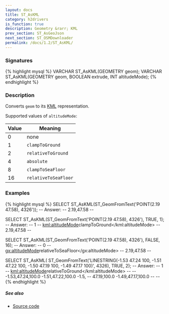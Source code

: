 ```yaml
---
layout: docs
title: ST_AsKML
category: h2drivers
is_function: true
description: Geometry &rarr; KML
prev_section: ST_AsGeoJson
next_section: ST_OSMDownloader
permalink: /docs/1.2/ST_AsKML/
---
```


### Signatures

{% highlight mysql %}
VARCHAR ST_AsKML(GEOMETRY geom);
VARCHAR ST_AsKML(GEOMETRY geom, BOOLEAN extrude, INT altitudeMode);
{% endhighlight %}

### Description

Converts `geom` to its [KML][wiki] representation.

Supported values of `altitudeMode`:

| Value | Meaning              |
|-------|----------------------|
| 0     | none                 |
| 1     | `clampToGround`      |
| 2     | `relativeToGround`   |
| 4     | `absolute`           |
| 8     | `clampToSeaFloor`    |
| 16    | `relativeToSeaFloor` |

### Examples

{% highlight mysql %}
SELECT ST_AsKML(ST_GeomFromText('POINT(2.19 47.58), 4326'));
-- Answer: <Point>
--             <coordinates>2.19,47.58</coordinates>
--         </Point>

SELECT ST_AsKML(ST_GeomFromText('POINT(2.19 47.58), 4326'),
                TRUE, 1);
-- Answer: <Point>
--             <extrude>1</extrude>
--             <kml:altitudeMode>clampToGround</kml:altitudeMode>
--             <coordinates>2.19,47.58</coordinates>
--          </Point>

SELECT ST_AsKML(ST_GeomFromText('POINT(2.19 47.58), 4326'),
                FALSE, 16);
-- Answer: <Point>
--             <extrude>0</extrude>
--             <gx:altitudeMode>relativeToSeaFloor</gx:altitudeMode>
--             <coordinates>2.19,47.58</coordinates>
--         </Point>

SELECT ST_AsKML(
    ST_GeomFromText('LINESTRING(-1.53 47.24 100, -1.51 47.22 100,
                                -1.50 47.19 100, -1.49 47.17 100)',
                    4326),
    TRUE, 2);
-- Answer: <LineString>
--             <extrude>1</extrude>
--             <kml:altitudeMode>relativeToGround</kml:altitudeMode>
--             <coordinates>
--                 -1.53,47.24,100.0 -1.51,47.22,100.0 -1.5,
--                 47.19,100.0 -1.49,47.17,100.0
--             </coordinates>
--         </LineString>
{% endhighlight %}

##### See also

* <a href="https://github.com/orbisgis/h2gis/blob/v1.2.4/h2drivers/src/main/java/org/h2gis/drivers/kml/ST_AsKml.java" target="_blank">Source code</a>

[wiki]: http://en.wikipedia.org/wiki/Keyhole_Markup_Language

